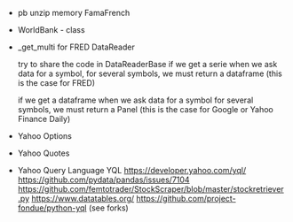 * pb unzip memory FamaFrench

* WorldBank - class

* _get_multi for FRED DataReader

  try to share the code in DataReaderBase
  if we get a serie when we ask data for a symbol,
  for several symbols, we must return a dataframe (this is the case for FRED)

  if we get a dataframe when we ask data for a symbol
  for several symbols, we must return a Panel (this is the case for Google or Yahoo Finance Daily)

* Yahoo Options
* Yahoo Quotes

* Yahoo Query Language YQL
  https://developer.yahoo.com/yql/
  https://github.com/pydata/pandas/issues/7104
  https://github.com/femtotrader/StockScraper/blob/master/stockretriever.py
  https://www.datatables.org/
  https://github.com/project-fondue/python-yql (see forks)
